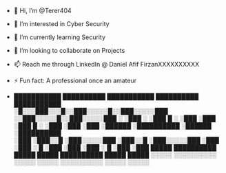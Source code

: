 - 👋 Hi, I’m @Terer404
- 👀 I’m interested in Cyber Security
- 🌱 I’m currently learning Security
- 💞️ I’m looking to collaborate on Projects
- 📫 Reach me through LinkedIn @ Daniel Afif FirzanXXXXXXXXXX
- ⚡ Fun fact: A professional once an amateur

-  ███████████ ██████████ ███████████   ██████████ ███████████  
░█░░░███░░░█░░███░░░░░█░░███░░░░░███ ░░███░░░░░█░░███░░░░░███ 
░   ░███  ░  ░███  █ ░  ░███    ░███  ░███  █ ░  ░███    ░███ 
    ░███     ░██████    ░██████████   ░██████    ░██████████  
    ░███     ░███░░█    ░███░░░░░███  ░███░░█    ░███░░░░░███ 
    ░███     ░███ ░   █ ░███    ░███  ░███ ░   █ ░███    ░███ 
    █████    ██████████ █████   █████ ██████████ █████   █████
   ░░░░░    ░░░░░░░░░░ ░░░░░   ░░░░░ ░░░░░░░░░░ ░░░░░   ░░░░░ 

<!---
Terer404/Terer404 is a ✨ special ✨ repository because its `README.md` (this file) appears on your GitHub profile.
You can click the Preview link to take a look at your changes.
--->
